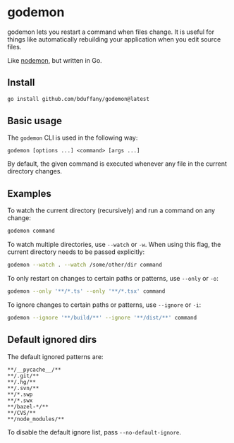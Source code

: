 # godemon

godemon lets you restart a command when files change. It is useful for
things like automatically rebuilding your application when you edit source
files.

Like [nodemon](https://github.com/remy/nodemon), but written in Go.

## Install

```bash
go install github.com/bduffany/godemon@latest
```

## Basic usage

The `godemon` CLI is used in the following way:

```
godemon [options ...] <command> [args ...]
```

By default, the given command is executed whenever any file in the current
directory changes.

## Examples

To watch the current directory (recursively) and run a command on any
change:

```bash
godemon command
```

To watch multiple directories, use `--watch` or `-w`. When using this
flag, the current directory needs to be passed explicitly:

```bash
godemon --watch . --watch /some/other/dir command
```

To only restart on changes to certain paths or patterns, use `--only` or
`-o`:

```bash
godemon --only '**/*.ts' --only '**/*.tsx' command
```

To ignore changes to certain paths or patterns, use `--ignore` or `-i`:

```bash
godemon --ignore '**/build/**' --ignore '**/dist/**' command
```

## Default ignored dirs

The default ignored patterns are:

```
**/__pycache__/**
**/.git/**
**/.hg/**
**/.svn/**
**/*.swp
**/*.swx
**/bazel-*/**
**/CVS/**
**/node_modules/**
```

To disable the default ignore list, pass `--no-default-ignore`.
